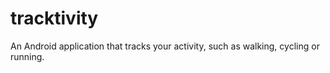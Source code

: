 # tracktivity
An Android application that tracks your activity, such as walking, cycling or running.
